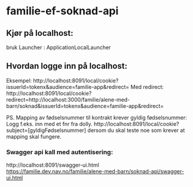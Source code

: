 # familie-ef-soknad-api

## Kjør på localhost: 
bruk Launcher : ApplicationLocalLauncher 

## Hvordan logge inn på localhost:
Eksempel:
http://localhost:8091/local/cookie?issuerId=tokenx&audience=familie-app&redirect=
Med redirect:
http://localhost:8091/local/cookie?redirect=http://localhost:3000/familie/alene-med-barn/soknad&issuerId=tokenx&audience=familie-app&redirect=

PS. Mapping av fødselsnummer til kontrakt krever gyldig fødselsnummer: Logg f.eks. inn med et fnr fra dolly.
http://localhost:8091/local/cookie?subject=[gyldigFødselsnummer] dersom du skal teste noe som krever at mapping skal fungere.   

### Swagger api kall med autentisering: 
http://localhost:8091/swagger-ui.html
https://familie.dev.nav.no/familie/alene-med-barn/soknad-api/swagger-ui.html
